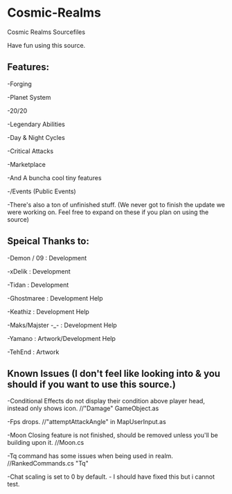 # Cosmic-Realms
Cosmic Realms Sourcefiles

Have fun using this source.

Features: 
------------------------------------------		

-Forging

-Planet System

-20/20

-Legendary Abilities

-Day & Night Cycles

-Critical Attacks

-Marketplace

-And A buncha cool tiny features

-/Events (Public Events)

-There's also a ton of unfinished stuff. 
(We never got to finish the update we were working on.
Feel free to expand on these if you plan on using the source)


Speical Thanks to:
------------------------------------------		

-Demon / 09 : Development

-xDelik : Development

-Tidan : Development

-Ghostmaree : Development Help

-Keathiz : Development Help

-Maks/Majster -_- : Development Help

-Yamano : Artwork/Development Help

-TehEnd : Artwork



Known Issues (I don't feel like looking into & you should if you want to use this source.)
--------

-Conditional Effects do not display their condition above player head, instead only shows icon. //"Damage" GameObject.as

-Fps drops. //"attemptAttackAngle" in MapUserInput.as

-Moon Closing feature is not finished, should be removed unless you'll be building upon it. //Moon.cs

-Tq command has some issues when being used in realm. //RankedCommands.cs "Tq"

-Chat scaling is set to 0 by default. - I should have fixed this but i cannot test.

